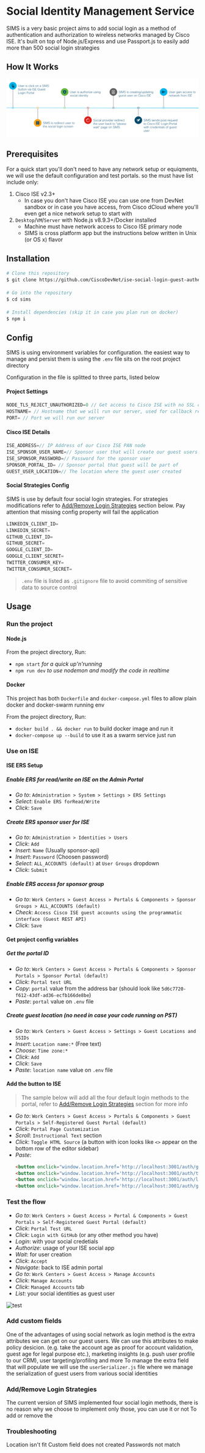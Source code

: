 # Social Identity Management Service
 SIMS is a very basic project aims to add social login as a method of authentication and authorization to wireless networks managed by Cisco ISE. It's built on top of Node.js/Express and use Passport.js to easily add more than 500 social login strategies
## How It Works
![flow](assets/sims-flow.png)
## Prerequisites
For a quick start you'll don't need to have any network setup or equiqments, we will use the default configuration and test portals. so the must have list include only:
1. Cisco ISE v2.3+
    * In case you don't have Cisco ISE you can use one from DevNet sandbox or in case you have access, from Cisco dCloud where you'll even get a nice network setup to start with
2. `Desktop`/`VM`/`Server` with Node.js v8.9.3+/Docker installed
    * Machine must have network access to Cisco ISE primary node
    * SIMS is cross platform app but the instructions below written in Unix (or OS x) flavor
## Installation
```bash
# Clone this repository
$ git clone https://github.com/CiscoDevNet/ise-social-login-guest-authentication.git

# Go into the repository
$ cd sims

# Install dependencies (skip it in case you plan run on docker)
$ npm i
```
## Config
SIMS is using environment variables for configuration. the easiest way to manage and persist them is using the `.env` file sits on the root project directory

Configuration in the file is splitted to three parts, listed below
#### Project Settings
```javascript
NODE_TLS_REJECT_UNAUTHORIZED=0 // Get access to Cisco ISE with no SSL cert installed
HOSTNAME= // Hostname that we will run our server, used for callback redirection
PORT= // Port we will run our server
```
#### Cisco ISE Details
```javascript
ISE_ADDRESS=// IP Address of our Cisco ISE PAN node
ISE_SPONSOR_USER_NAME=// Sponsor user that will create our guest users
ISE_SPONSOR_PASSWORD=// Password for the sponsor user
SPONSOR_PORTAL_ID= // Sponsor portal that guest will be part of
GUEST_USER_LOCATION=// The location where the guest user created
```

#### Social Strategies Config
SIMS is use by default four social login strategies. For strategies modifications refer to [Add/Remove Login Strategies](#addremove-login-strategies) section below. Pay attention that missing config property will fail the application
```javascript
LINKEDIN_CLIENT_ID=
LINKEDIN_SECRET=
GITHUB_CLIENT_ID=
GITHUB_SECRET=
GOOGLE_CLIENT_ID=
GOOGLE_CLIENT_SECRET=
TWITTER_CONSUMER_KEY=
TWITTER_CONSUMER_SECRET=
```

> `.env` file is listed as `.gitignore` file to avoid commiting of sensitive data to source control


## Usage
### Run the project
#### Node.js
From the project directory, Run:

* `npm start` _for a quick up'n'running_
* `npm run dev` _to use nodemon and modify the code in realtime_

#### Docker
This project has both `Dockerfile` and `docker-compose.yml` files to allow plain docker and docker-swarm running env


From the project directory, Run:

* `docker build . && docker run` to build docker image and run it
* `docker-compose up --build` to use it as a swarm service just run
### Use on ISE
#### ISE ERS Setup
##### Enable ERS for read/write on ISE on the Admin Portal
*  _Go to_: `Administration > System > Settings > ERS Settings`
*  _Select_: `Enable ERS forRead/Write`
*  _Click_: `Save`
##### Create ERS sponsor user for ISE
*  _Go to_: `Administration > Identities > Users`
*  _Click_: `Add`
*  _Insert_: `Name` (Usually sponsor-api)
*  _Insert_: `Password` (Choosen password)
*  _Select_: `ALL_ACCOUNTS (default)` at `User Groups` dropdown
*  _Click_: `Submit`
##### Enable ERS access for sponsor group
* _Go to_: `Work Centers > Guest Access > Portals & Components > Sponsor Groups > ALL_ACCOUNTS (default)`
* _Check_: `Access Cisco ISE guest accounts using the programmatic interface (Guest REST API)`
* _Click_: `Save`
#### Get project config variables
##### Get the portal ID
*  _Go to_: `Work Centers > Guest Access > Portals & Components > Sponsor Portals > Sponsor Portal (default)`
*  _Click_: `Portal test URL`
*  _Copy_: `portal` value from the address bar (should look like `5d6c7720-f612-43df-ad36-ecfb166de8be`)
*  _Paste_: `portal` value on `.env` file
##### Create guest location (no need in case your code running on PST)
*  _Go to_: `Work Centers > Guest Access > Settings > Guest Locations and SSIDs`
*  _Insert_: `Location name:*` (Free text)
*  _Choose_: `Time zone:*`
*  _Click_: `Add`
*  _Click_: `Save`
*  _Paste_: `location name` value on `.env` file
#### Add the button to ISE
> The sample below will add all the four default login methods to the portal, refer to [Add/Remove Login Strategies](#addremove-login-strategies) section for more info
*  _Go to_: `Work Centers > Guest Access > Portals & Components > Guest Portals > Self-Registered Guest Portal (default)`
*  _Click_: `Portal Page Customization`
*  _Scroll_: `Instructional Text` section
*  _Click_: `Toggle HTML Source` (a button with icon looks like `<>` appear on the bottom row of the editor sidebar)
*  _Paste_:
    ```html
    <button onclick="window.location.href='http://localhost:3001/auth/google'+window.location.search+'&iseAddress='+window.location.host+'&token='+document.getElementsByName('token')[0].value">Login with Google</button>
    <button onclick="window.location.href='http://localhost:3001/auth/twitter'+window.location.search+'&iseAddress='+window.location.host+'&token='+document.getElementsByName('token')[0].value">Login with Twitter</button>
    <button onclick="window.location.href='http://localhost:3001/auth/linkedin'+window.location.search+'&iseAddress='+window.location.host+'&token='+document.getElementsByName('token')[0].value">Login with LinkedIn</button>
    <button onclick="window.location.href='http://localhost:3001/auth/github'+window.location.search+'&iseAddress='+window.location.host+'&token='+document.getElementsByName('token')[0].value">Login with Github</button>
    ```

### Test the flow
*  _Go to_: `Work Centers > Guest Access > Portal & Components > Guest Portals > Self-Registered Guest Portal (default)`
*  _Click_: `Portal Test URL`
*  _Click_: `Login with GitHub` (or any other method you have)
*  _Login_: with your social credetials
*  _Authorize_: usage of your ISE social app
*  _Wait_: for user creation
*  _Click_: `Accept`
*  _Navigate_: back to ISE admin portal
*  _Go to_: `Work Centers > Guest Access > Manage Accounts`
*  _Click_: `Manage Accounts`
*  _Click_: `Managed Accounts` tab
*  _List_: your social identities as guest user

![test](assets/sims-test-instructions.gif)
### Add custom fields
One of the advantages of using social network as login method is the extra attributes we can get on our guest users. We can use this attributes to make policy desicion. (e.g. take the account age as proof for account validation, guest age for legal purpose etc.), marketing insights (e.g. push user profile to our CRM), user targeting/profiling and more
To manage the extra field that will populate we will use the `userSerializer.js` file where we manage the serialization of guest users from various social identities

### Add/Remove Login Strategies
The current version of SIMS implemented four social login methods, there is no reason why we choose to implement only those, you can use it or not
To add or remove the 
### Troubleshooting
Location isn't fit
Custom field does not created
Passwords not match

